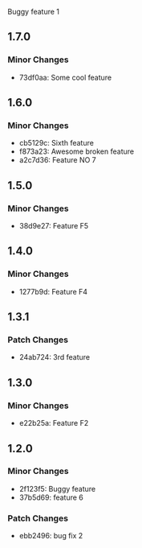 Buggy feature 1

## 1.7.0

### Minor Changes

- 73df0aa: Some cool feature

## 1.6.0

### Minor Changes

- cb5129c: Sixth feature
- f873a23: Awesome broken feature
- a2c7d36: Feature NO 7

## 1.5.0

### Minor Changes

- 38d9e27: Feature F5

## 1.4.0

### Minor Changes

- 1277b9d: Feature F4

## 1.3.1

### Patch Changes

- 24ab724: 3rd feature

## 1.3.0

### Minor Changes

- e22b25a: Feature F2

## 1.2.0

### Minor Changes

- 2f123f5: Buggy feature
- 37b5d69: feature 6

### Patch Changes

- ebb2496: bug fix 2
